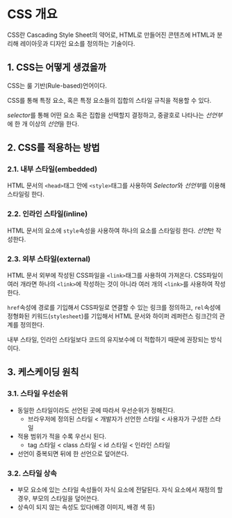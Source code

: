 # CSS 개요

CSS란 Cascading Style Sheet의 약어로, HTML로 만들어진 콘텐츠에 HTML과 분리해 레이아웃과 디자인 요소를 정의하는 기술이다.

## 1. CSS는 어떻게 생겼을까

CSS는 룰 기반(Rule-based)언어이다.

CSS를 통해 특정 요소, 혹은 특정 요소들의 집합의 스타일 규칙을 적용할 수 있다.

*selector*를 통해 어떤 요소 혹은 집합을 선택할지 결정하고, 중괄호로 나타나는 *선언부*에 한 개 이상의 *선언*을 한다.

## 2. CSS를 적용하는 방법

### 2.1. 내부 스타일(embedded)

HTML 문서의 `<head>`태그 안에 `<style>`태그를 사용하여 *Selector*와 *선언부*를 이용해 스타일링 한다.

### 2.2. 인라인 스타일(inline)

HTML 문서의 요소에 `style`속성을 사용하여 하나의 요소를 스타일링 한다. *선언*만 작성한다.

### 2.3. 외부 스타일(external)

HTML 문서 외부에 작성된 CSS파일을 `<link>`태그를 사용하여 가져온다. CSS파일이 여러 개라면 하나의 `<link>`에 작성하는 것이 아니라 여러 개의 `<link>`를 사용하여 작성한다.

`href`속성에 경로를 기입해서 CSS파일로 연결할 수 있는 링크를 정의하고, `rel`속성에 정형화된 키워드(`stylesheet`)를 기입해서 HTML 문서와 하이퍼 레퍼런스 링크간의 관계를 정의한다.

내부 스타일, 인라인 스타일보다 코드의 유지보수에 더 적합하기 때문에 권장되는 방식이다.

## 3. 케스케이딩 원칙

### 3.1. 스타일 우선순위

- 동일한 스타일이라도 선언된 곳에 따라서 우선순위가 정해진다.
  - 브라우저에 정의된 스타일 < 개발자가 선언한 스타일 < 사용자가 구성한 스타일
- 적용 범위가 적을 수록 우선시 된다.
  - tag 스타일 < class 스타일 < id 스타일 < 인라인 스타일
- 선언이 중복되면 뒤에 한 선언으로 덮어쓴다.

### 3.2. 스타일 상속

- 부모 요소에 있는 스타일 속성들이 자식 요소에 전달된다. 자식 요소에서 재정의 할 경우, 부모의 스타일을 덮어쓴다.
- 상속이 되지 않는 속성도 있다(배경 이미지, 배경 색 등)
